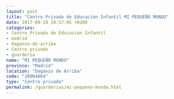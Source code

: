 ```yaml
---
layout: post
title: "Centro Privado de Educación Infantil MI PEQUEÑO MUNDO"
date: 2017-09-20 20:57:05 +0200
categories:
- Centro Privado de Educación Infantil
- madrid
- daganzo-de-arriba
- Centro privado
- guarderia
name: "MI PEQUEÑO MUNDO"
province: "Madrid"
location: "Daganzo de Arriba"
code: "28064664"
type: "Centro privado"
permalink: /guarderias/mi-pequeno-mundo.html
---
```

